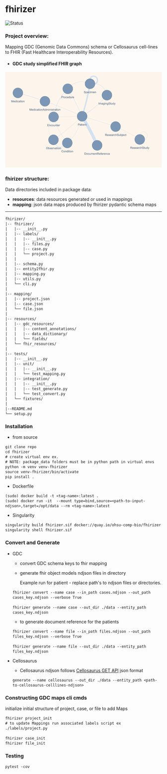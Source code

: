 # fhirizer
![Status](https://img.shields.io/badge/Status-Build%20Passing-lgreen)

### Project overview: 
Mapping GDC (Genomic Data Commons) schema or Cellosaurus cell-lines to FHIR (Fast Healthcare Interoperability Resources).

- #### GDC study simplified FHIR graph 
![mapping](./imgs/gdc_tcga_study_example_fhir_graph.png)


### fhirizer structure:

Data directories included in package data:
- **resources**: data resources generated or used in mappings
- **mapping**: json data maps produced by fhirizer pydantic schema maps
****
```
fhirizer/
|-- fhirizer/
|   |-- __init__.py
|   |-- labels/
|   |   |-- __init__.py
|   |   |-- files.py
|   |   |-- case.py
|   |   └── project.py
|   |   
|   |-- schema.py
|   |-- entity2fhir.py
|   |-- mapping.py
|   |-- utils.py
|   └── cli.py
|   
|-- mapping/
|   |-- project.json
|   |-- case.json
|   └── file.json
|  
|-- resources/
|   |-- gdc_resources/
|   |   |-- content_annotations/
|   |   |-- data_dictionary/
|   |   └── fields/
|   └── fhir_resources/
| 
|-- tests/
|   |-- __init__.py
|   |-- unit/
|   |   |-- __init__.py
|   |   └── test_mapping.py
|   |-- integration/
|   |   |-- __init__.py
|   |   |-- test_generate.py
|   |   └── test_convert.py
|   └── fixtures/
|   
|--README.md
└── setup.py
```

### Installation

- from source 
```
git clone repo
cd fhirizer
# create virtual env ex. 
# NOTE: package_data folders must be in python path in virtual envs 
python -m venv venv-fhirizer
source venv-fhirizer/bin/activate
pip install . 
```

- Dockerfile

```
(sudo) docker build -t <tag-name>:latest .
(sudo) docker run -it  --mount type=bind,source=<path-to-input-ndjson>,target=/opt/data --rm <tag-name>:latest
```

- Singularity 
```
singularity build fhirizer.sif docker://quay.io/ohsu-comp-bio/fhirizer
singularity shell fhirizer.sif
```

### Convert and Generate

- GDC 
  - convert GDC schema keys to fhir mapping
  - generate fhir object models ndjson files in directory

    Example run for patient - replace path's to ndjson files or directories. 
 
  ```
  fhirizer convert --name case --in_path cases.ndjson --out_path cases_key.ndjson --verbose True
  
  fhirizer generate --name case --out_dir ./data --entity_path cases_key.ndjson
  ``` 

  - to generate document reference for the patients
  ```
  fhirizer convert --name file --in_path files.ndjson --out_path files_key.ndjson --verbose True
  
  fhirizer generate --name file --out_dir ./data --entity_path files_key.ndjson
  ``` 

- Cellosaurus 

  - Cellosaurus ndjson follows [Cellosaurus GET API](https://api.cellosaurus.org/)  json format
  ```
  generate --name cellosaurus --out_dir ./data --entity_path <path-to-cellosaurus-celllines-ndjson>
  ```

### Constructing GDC maps cli cmds 

initialize initial structure of project, case, or file to add Maps

```
fhirizer project_init 
# to update Mappings run associated labels script ex ./labels/project.py 

fhirizer case_init 
fhirizer file_init 
```


### Testing 
```
pytest -cov 
```
